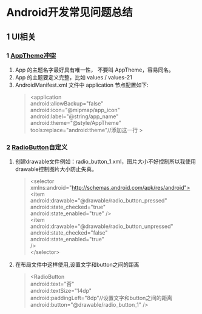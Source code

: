 # Android开发常见问题总结
## 1 UI相关
### 1 [AppTheme冲突](http://yifeng.studio/2017/07/09/android-manifest-merge-conflict/)
1. App 的主题名字最好具有唯一性， 不要叫 AppTheme，容易同名。
2. App 的主题要定义完整，比如 values / values-21
3. AndroidManifest.xml 文件中 application 节点配置如下:  
      >\<application  
      android:allowBackup="false"  
      android:icon="@mipmap/app_icon"  
      android:label="@string/app_name"  
      android:theme="@style/AppTheme"  
      tools:replace="android:theme"//添加这一行
      \>

### 2 [RadioButton](https://blog.csdn.net/coder_pig/article/details/47035625)自定义
1. 创建drawable文件例如：radio_button_1.xml，图片大小不好控制所以我使用drawable控制图片大小防止失真。
      >\<selector xmlns:android="http://schemas.android.com/apk/res/android">   
       \<item  
        android:drawable="@drawable/radio_button_pressed"  
        android:state_checked="true"  
        android:state_enabled="true"
        />  
      \<item  
        android:drawable="@drawable/radio_button_unpressed"  
        android:state_checked="false"  
        android:state_enabled="true"  
        />  
      \</selector>

2. 在布局文件中这样使用,设置文字和button之间的距离
      > \<RadioButton  
                android:text="否"  
                android:textSize="14dp"  
                android:paddingLeft="8dp"//设置文字和button之间的距离  
                android:button="@drawable/radio_button_1"
                />

